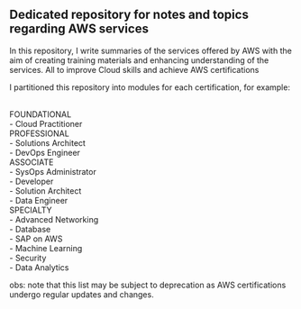 ## Dedicated repository for notes and topics regarding AWS services

In this repository, I write summaries of the services offered by AWS with the aim of creating training materials and enhancing understanding of the services. All to improve Cloud skills and achieve AWS certifications

I partitioned this repository into modules for each certification, for example:

<br>FOUNDATIONAL
<br> - Cloud Practitioner
<br>PROFESSIONAL
<br> - Solutions Architect
<br> - DevOps Engineer
<br>ASSOCIATE
<br> - SysOps Administrator
<br> - Developer
<br> - Solution Architect
<br> - Data Engineer
<br>SPECIALTY
<br> - Advanced Networking
<br> - Database
<br> - SAP on AWS
<br> - Machine Learning
<br> - Security
<br> - Data Analytics

obs: note that this list may be subject to deprecation as AWS certifications undergo regular updates and changes.
